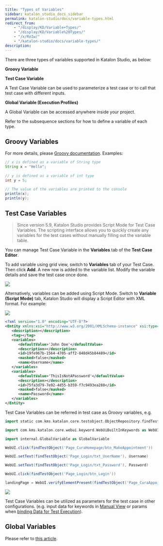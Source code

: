 ```yaml
---
title: "Types of Variables"
sidebar: katalon_studio_docs_sidebar
permalink: katalon-studio/docs/variable-types.html
redirect_from:
    - "/display/KD/Variable+Types/"
    - "/display/KD/Variable%20Types/"
    - "/x/RoIw/"
    - "/katalon-studio/docs/variable-types/"
description:
---
```

There are three types of variables supported in Katalon Studio, as below:

**Groovy Variable**

**Test Case Variable**

A Test Case Variable can be used to parameterize a test case or to call that test case with different inputs.

**Global Variable (Execution Profiles)**

A Global Variable can be accessed anywhere inside your project.

Refer to the subsequence sections for how to define a variable of each type.

Groovy Variables
-----------------

For more details, please [Groovy documentation](http://groovy-lang.org/semantics.html). Examples:

```groovy
// x is defined as a variable of String type
String x = "Hello";
 
// y is defined as a variable of int type
int y = 5;

// The value of the variables are printed to the console
println(x);
println(y);
```

Test Case Variables
---------------

> Since version 5.9, Katalon Studio provides Script Mode for Test Case Variables. The scripting interface allows you to quickly create any variables for the test cases without manually filling out the variable table.

You can manage Test Case Variable in the **Variables** tab of the **Test Case Editor**.

To add variable using grid view, switch to **Variables** tab of your Test Case. Then click **Add**. A new row is added to the variable list. Modify the variable details and save the test case once done.

![](../../images/katalon-studio/docs/variable-types/variable-manual-mode.png)

Alternatively, variables can be added using Script Mode. Switch to **Variable (Script Mode)** tab, Katalon Studio will display a Script Editor with XML format. For example:

![](../../images/katalon-studio/docs/variable-types/variable-script-mode.png)

```xml
<?xml version="1.0" encoding="UTF-8"?>
<Entity xmlns:xsi="http://www.w3.org/2001/XMLSchema-instance" xsi:type="variableEntityWrapper">
   <description></description>
   <tag></tag>
   <variables>
      <defaultValue>'John Doe'</defaultValue>
      <description></description>
      <id>19fe967b-1564-4705-aff2-848d45b84489</id>
      <masked>false</masked>
      <name>Username</name>
   </variables>
   <variables>
      <defaultValue>'ThisIsNotAPassword'</defaultValue>
      <description></description>
      <id>75fa3d79-7e92-4d55-b359-f7c9493ea288</id>
      <masked>false</masked>
      <name>Password</name>
   </variables>
</Entity>
```

Test Case Variables can be referred in test case as Groovy variables, e.g.

```groovy
import static com.kms.katalon.core.testobject.ObjectRepository.findTestObject

import com.kms.katalon.core.webui.keyword.WebUiBuiltInKeywords as WebUI

import internal.GlobalVariable as GlobalVariable

WebUI.click(findTestObject('Page_CuraHomepage/btn_MakeAppointment'))

WebUI.setText(findTestObject('Page_Login/txt_UserName'), Username)

WebUI.setText(findTestObject('Page_Login/txt_Password'), Password)

WebUI.click(findTestObject('Page_Login/btn_Login'))

landingPage = WebUI.verifyElementPresent(findTestObject('Page_CuraAppointment/div_Appointment'), GlobalVariable.G_Timeout)
```

![](../../images/katalon-studio/test-case-variables-manual-mode.PNG)

Test Case Variables can be utilized as parameters for the test case in other configurations. (e.g. input data for keywords in [Manual View](/display/KD/Manual+View) or params when [binding Data for Test Execution](/display/KD/Execute+a+test+suite#Executeatestsuite-VariableBinding)).

Global Variables
----------------

Please refer to [this article](/katalon-studio/docs/global-variables.html).